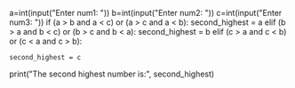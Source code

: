 a=int(input("Enter num1: "))
b=int(input("Enter num2: "))
c=int(input("Enter num3: "))
if (a > b and a < c) or (a > c and a < b):
    second_highest = a
elif (b > a and b < c) or (b > c and b < a):
     second_highest = b
elif (c > a and c < b) or (c < a and c > b):

    second_highest = c
print("The second highest number is:", second_highest)
